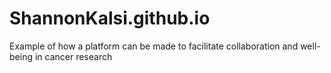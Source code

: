 # ShannonKalsi.github.io
Example of how a platform can be made to facilitate collaboration and well-being in cancer research
